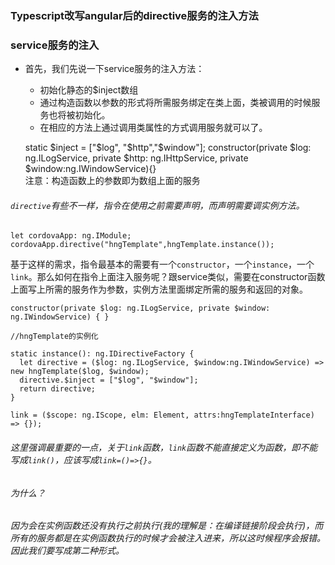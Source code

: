 ### Typescript改写angular后的directive服务的注入方法
### service服务的注入

* 首先，我们先说一下service服务的注入方法：

    * 初始化静态的$inject数组
    * 通过构造函数以参数的形式将所需服务绑定在类上面，类被调用的时候服务也将被初始化。
    * 在相应的方法上通过调用类属性的方式调用服务就可以了。
    

    static $inject = ["$log", "$http","$window"];
    constructor(private $log: ng.ILogService, private $http: ng.IHttpService, private $window:ng.IWindowService){}  
    注意：构造函数上的参数即为数组上面的服务
###### `directive`有些不一样，指令在使用之前需要声明，而声明需要调实例方法。

    let cordovaApp: ng.IModule;
    cordovaApp.directive("hngTemplate",hngTemplate.instance());
基于这样的需求，指令最基本的需要有一个`constructor`，一个`instance`，一个`link`。那么如何在指令上面注入服务呢？跟service类似，需要在constructor函数上面写上所需的服务作为参数，实例方法里面绑定所需的服务和返回的对象。

    constructor(private $log: ng.ILogService, private $window: ng.IWindowService) { }

    //hngTemplate的实例化   

    static instance(): ng.IDirectiveFactory {
      let directive = ($log: ng.ILogService, $window:ng.IWindowService) => new hngTemplate($log, $window);
      directive.$inject = ["$log", "$window"];
      return directive;
    }

    link = ($scope: ng.IScope, elm: Element, attrs:hngTemplateInterface) => {});
###### 这里强调最重要的一点，关于`link`函数，`link`函数不能直接定义为函数，即不能写成`link()`，应该写成`link=()=>{}`。

###### 为什么？

###### 因为会在实例函数还没有执行之前执行(我的理解是：在编译链接阶段会执行)，而所有的服务都是在实例函数执行的时候才会被注入进来，所以这时候程序会报错。因此我们要写成第二种形式。

